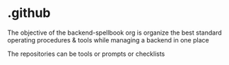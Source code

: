 # .github

The objective of the backend-spellbook org is organize the best standard operating procedures & tools while managing a backend in one place

The repositories can be tools or prompts or checklists
